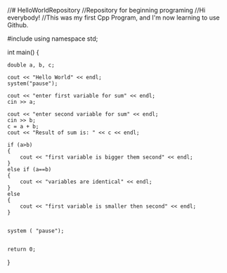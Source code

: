 //# HelloWorldRepository
//Repository for beginning programing
//Hi everybody!
//This was my first Cpp Program, and I'm now learning to use Github.

#include <iostream>
using namespace std;

int main()
{
	
	double a, b, c;

	cout << "Hello World" << endl;
	system("pause");

	cout << "enter first variable for sum" << endl;
	cin >> a;

	cout << "enter second variable for sum" << endl;
	cin >> b;
	c = a + b;
	cout << "Result of sum is: " << c << endl;

	if (a>b)
	{
		cout << "first variable is bigger them second" << endl;
	}
	else if (a==b)
	{
		cout << "variables are identical" << endl;
	}
	else
	{
		cout << "first variable is smaller then second" << endl;
	}

	
	system ( "pause");
	

	return 0;


}
